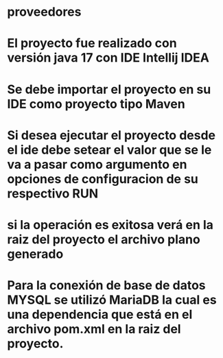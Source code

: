 # proveedores
# El proyecto fue realizado con versión java 17 con IDE Intellij IDEA
# Se debe importar el proyecto en su IDE como proyecto tipo Maven
# Si desea ejecutar el proyecto desde el ide debe setear el valor que se le va a pasar como argumento en opciones de configuracion de su respectivo RUN
# si la operación es exitosa verá en la raiz del proyecto el archivo plano generado
# Para la conexión de base de datos MYSQL se utilizó MariaDB la cual es una dependencia que está en el archivo pom.xml en la raiz del proyecto.
